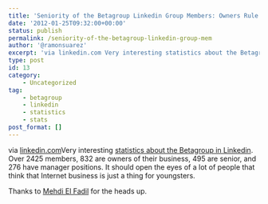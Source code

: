 ```yaml
---
title: 'Seniority of the Betagroup Linkedin Group Members: Owners Rule'
date: '2012-01-25T09:32:00+00:00'
status: publish
permalink: /seniority-of-the-betagroup-linkedin-group-mem
author: '@ramonsuarez'
excerpt: 'via linkedin.com Very interesting statistics about the Betagroup in Linkedin. Over 2425 members, 832 are owners of their business, 495 are senior, and 276 have manager positions. It should open the eyes of a lot of people that think that Internet ...'
type: post
id: 13
category:
    - Uncategorized
tag:
    - betagroup
    - linkedin
    - statistics
    - stats
post_format: []
---
```

via [linkedin.com](http://www.linkedin.com/groups?groupDashboard=&gid=87954&trk=anet_ug_anlytx&goback=.gdr_1327399726596_1)</div>Very interesting [statistics about the Betagroup in Linkedin](http://www.linkedin.com/groups?groupDashboard=&gid=87954&trk=anet_ug_anlytx&goback=.gdr_1327399726596_1). Over 2425 members, 832 are owners of their business, 495 are senior, and 276 have manager positions. It should open the eyes of a lot of people that think that Internet business is just a thing for youngsters.

Thanks to [Mehdi El Fadil](http://twitter.com/me_bx) for the heads up.

</div>